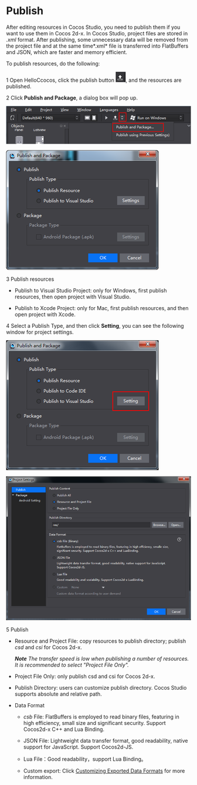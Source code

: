# Publish

After editing resources in Cocos Studio, you need to publish them if you want to use them in Cocos 2d-x. In Cocos Studio, project files are stored in *.xml* format. After publishing, some unnecessary data will be removed from the project file and at the same time*.xml* file is transferred into FlatBuffers and JSON, which are faster and memory efficient. 

To publish resources, do the following:

1 Open HelloCcocos, click the publish button  ![image](../../studio-img/Publish/image0001.png), and the resources are published.

2 Click **Publish and Package**, a dialog box will pop up.

![image](../../studio-img/Publish/image0002.png)

![image](../../studio-img/Publish/image0003.png)

3 Publish resources

- Publish to Visual Studio Project: only for Windows, first publish resources, then open project with Visual Studio.

- Publish to Xcode Project: only for Mac, first publish resources, and then open project with Xcode.

4 Select a Publish Type, and then click **Setting**, you can see the following window for project settings.

![image](../../studio-img/Publish/image0005.png)

![image](../../studio-img/Publish/image0004.png)

5 Publish

- Resource and Project File: copy resources to publish directory; publish *csd* and *csi* for Cocos 2d-x.

    ***Note** The transfer speed is low when publishing a number of resources. It is recommended to select "Project File Only".*

- Project File Only: only publish csd and csi for Cocos 2d-x.

- Publish Directory: users can customize publish directory. Cocos Studio supports absolute and relative path.

- Data Format

    - *csb* File: FlatBuffers is employed to read binary files, featuring in high efficiency, small size and significant security. Support Cocos2d-x C++ and Lua Binding.

    - JSON File: Lightweight data transfer format, good readability, native support for JavaScript. Support Cocos2d-JS.

    - Lua File：Good readability，support Lua Binding。

    - Custom export: Click [Customizing Exported Data Formats](../../chapter3/Extend/CustomExport/en.md) for more information.
